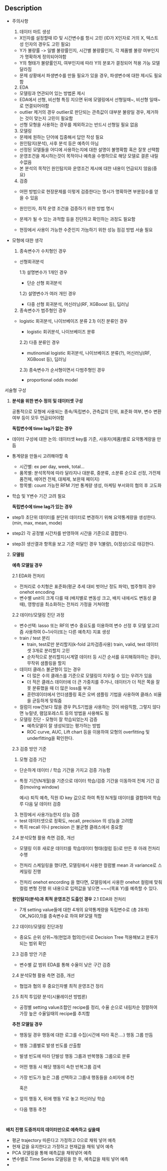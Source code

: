 ## **Description**

- 주의사항
  1) 데이터 마트 생성

  - X인자를 설정할때 ID 및 시간변수를 항시 고민 (ID가 X인자로 거의 X, 텍스트성 인자의 경우도 고민 필요)
  - Y가 불량률 -> 일별 불량률인지, 시간별 불량률인지, 각 제품별 불량 여부인지가 명확하게 정의되어야함
  - Y의 형태가 불량률인지, 여부인지에 따라 Y의 분포가 결정되어 적용 가능 모델 달라짐
  - 문제 상황에서 파생변수를 만들 필요가 있을 경우, 파생변수에 대한 제시도 필요함

  2) EDA

  - 모델링과 연관되어 있는 방법론 제시
  - EDA에서 선형, 비선형 특징 지으면 뒤에 모델링에서 선형일때~, 비선형 일때~ 로 연결되어야함
  - outlier 제거의 경우 outlier로 판단되는 관측값이 대부분 불량일 경우, 제거하는 것이 맞는지 고민이 필요함
  - 선형 모형을 사용하는 경우를 제외하고는 반드시 선형일 필요 없음

  3) 모델링

  - 문제에 원하는 단어에 집중해서 답안 작성 필요
  - 원인탐지(분석), 사후 분석 등은 예측이 아님
  - 선정된 모델들을 어디에 사용하는지에 대한 설명이 불명확함 혹은 잘못 선택함
  - 운영조건을 제시하는것이 목적이나 예측을 수행하므로 해당 모델로 결론 내릴 수없음
  - 본 분석의 목적인 원인탐지와 운영조건 제시에 대한 내용이 언급되지 않음(중요)

  4) 검증

  - 어떤 방법으로 현장문제를 이렇게 검증한다는 명시가 명확하면 부분점수를 얻을 수 있음

  - 원인인자, 최적 운영 조건을 검증하기 위한 방법 명시

  - 문제가 될 수 있는 과적합 등을 진단하고 확인하는 과정도 필요함

  - 현장에서 사용이 가능한 수준인지 가늠하기 위한 성능 점검 방법 서술 필요

* 모형에 대한 생각 
  1) 종속변수가 수치형인 경우

  - 선형회귀분석

    1.1) 설명변수가 1개인 경우

    - 단순 선형 회귀분석

    1.2) 설명변수가 여러 개인 경우

      - 다중 선형 회귀분석, 머신러닝(RF, XGBoost 등), 딥러닝

  2) 종속변수가 범주형인 경우

  - logistic 회귀분석, 나이브베이즈 분류
      2.1) 이진 분류인 경우

    - logistic 회귀분석, 나이브베이즈 분류

    2.2) 다중 분류인 경우

      - mutinomial logistic 회귀분석, 나이브베이즈 분류(?), 머신러닝(RF, XGBoost 등), 딥러닝

    2.3) 종속변수가 순서형이면서 다범주형인 경우

      - proportional odds model

        

서술형 구성

1. **분석을 위한 변수 정의 및 데이터셋 구성**

   공통적으로 모형에 사용되는 종속/독립변수, 관측값의 단위, 표준화 여부, 변수 변환 여부 등이 모두 언급되어야함

   **독립변수에 time lag가 없는 경우**

- 데이터 구성에 대한 논의: 데이터셋 key를 기준, 사용자(제품)별로 요약통계량을 만듬

- 통계량을 만들시 고려해야할 축

  - 시간별: ex per day, week, total...
  - 품목별: 분석목적에 따라 달라지나 대분류, 중분류, 소분류 순으로 선정, 가전제품전체, 에어컨 전체, 대체제, 보완재 페이지)
  - 항목별: count 가능한 RFM 기반 통계량 생성, 마케팅 부서와의 협의 후 고도화

- 학습 및 Y변수 기간 고려 필요

  **독립변수에 time lag가 있는 경우**

- step1) 초단위 데이터를 분단위 데이터로 변경하기 위해 요약통계량을 생성한다.(min, max, mean, mode)

- step2) 각 공정별 시간차를 반영하여 시간을 기준으로 결합한다.

- step3) 생산결과 항목을 보고 기준 미달인 경우 1(불량), 0(정상)으로 태깅한다.

  

2. **모델링**

   **예측 모델일 경우**

   2.1 EDA와 전처리

   - 전처리로 수치형은 표준화(평균 추세 대비 벗어난 정도 파악), 범주형의 경우 onehot encoding
   - 변수별 unit이 크게 다를 때 (배치별로 변동성 크고, 배치 내에서도 변동성 클 때),  영향성을 최소화하는 전처리 가정을 거쳐야함

   2.2 데이터/모델링 진단 과정

   - 변수선택: lasso 또는 RF의 변수 중요도를 이용하여 변수 선정 후 모델 알고리즘 사용하여 0~1사이(또는 다른 예측치) 지표 생성
   - train / test 분리
     - train, test로만 분리할지(k-fold 교차검증사용) train, valid, test 데이터셋 3개로 분리할지 고민
     - 순차적으로 분리할지(시계열 데이터 등 시간 순서를 유지해줘야하는 경우), 무작위 샘플링을 할지
   - 데이터 클래스 불균형이 있는 경우
     - 더 많은 수의 클래스를 기준으로 모델링이 치우칠 수 있는 우려가 있음 
     - 더 적은 클래스 데이터에 더 큰 가중치를 주거나, 데이터가 더 적은 쪽을 잘못 분류했을 때 더 많은 loss를 부과
     - 훈련데이터에서 언더샘플링 혹은 오버 샘플링 기법을 사용하여 클래스 비율을 균등하게 맞춰줌
   - 컬럼이 row건보다 많을 경우 PLS기법을 사용하는 것이 바람직함, 그렇지 않다면 뉴럴넷, 램덤포레스트 등의 방법을 사용해도 됨
   - 모델링 진단 - 모형이 잘 학습되었는지 검증
     - 예측모델이 잘 생성되었는 평가하는 방법
     - ROC curve, AUC, Lift chart 등을 이용하여 모형의 overfitting 및 underfitting을 확인한다.

   2.3 검증 방안 기준

   1) 모형 검증 기간

   - 단순하게 데이터 / 학습 기간을 가지고 검증 가능함

   - 특정 기간(N개월)을 기준으로 데이터 학습/검증 기간을 이동하여 전체 기간 검증(moving window)

     예시) 퇴직 예측, 직원 ID key 값으로 하여 특정 N개월 데이터를 결합하여 학습 루 다음 달 데이터 검증

   3) 현장에서 사용가능한지 성능 검증

   - test 데이터셋으로 정확도, recall, precision 의 성능을 고려함
   - 특히 recall 이나 precision 은 불균형 클래스에서 중요함

   2.4 분석모형 활용 측면 검증, 개선

   - 모델링 이후 새로운 데이터를 학습데이터 형태(컬럼 등)로 만든 후 아래 전처리 수행

   - 전처리 스케일링을 했다면, 모델링에서 사용한 컬럼별 mean 과 variance로 스케일링 진행

   - 전처리 onehot encording 을 했다면, 모델링에서 사용한 onehot 컬럼에 맞춰 컬럼 변형 진행
     위 내용으로 입력값을 넣으면 ~~~(목표 Y)를 예측할 수 있다.

     

   **원인탐지(분석)과 최적 운영조건 도출인 경우**
   2.1 EDA와 전처리

   - 7개 setting value들에 대한 4개의 요약통계량을 독립변수로 (총 28개) OK_NG(0,1)를 종속변수로 하여 RF모델 적합

   2.2 데이터/모델링 진단과정

   - 중요도 순위 상위~개(현업과 협의)인사로 Decision Tree 적용해보고 분류가 되는 범위 확인

   2.3 검증 방안 기준

   - 변수별 값 범위 EDA를 통해 수율이 낮은 구간 검증

   2.4 분석모형 활용 측면 검증, 개선

   - 협업과 협의 후 중요인자별 최적 운영조건 정리

   2.5 최적 투입량 분석(시뮬레이션 방법론)

   - 공정별 setting value조합인 recipe를 정리, 수율 순으로 내림차순 정렬하여 가장 높은 수율일때의 recipe를 추치함

   

   

   **추천 모델일 경우**

   - 행동일 경우 행동에 대한 로그를 수집(시간에 따라 혹은....) 행동 그룹 만듬

   - 행동 그룹별로 발생 빈도를 산출함

   - 발생 빈도에 따라 단발성 행동 그룹과 반복행동 그룹으로 분류

   - 어떤 행동 시 해당 행동이 속한 반복그룹 검색

   - 가장 빈도가 높은 그룹 선택하고 그룹내 행동들을 소비자에 추천

     혹은

   - 앞의 행동 X, 뒤에 행동 Y로 놓고 머신러닝 학습

   - 다음 행동 추천







​		

​	**배치 진행 도중까지의 데이터만으로 예측하고 싶을때**

- 평균 trajectory 따른다고 가정하고 0으로 채워 넣어 예측
- 현재 값을 유지한다고 가정하고 현재값을 채워 넣어 예측
- PCA 모델링을 통해 예측값을 채워넣어 예측
- 변수별로 Time Series 모델링을 한 후, 예측값을 채워 넣어 예측
- 

